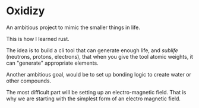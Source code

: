 # Oxidizy

An ambitious project to mimic the smaller things in life.

This is how I learned rust.

The idea is to build a cli tool that can generate enough life, and *sublife* (neutrons, protons, electrons), that when you give the tool atomic weights, it can "generate" appropriate elements.

Another ambitious goal, would be to set up bonding logic to create water or other compounds.

The most difficult part will be setting up an electro-magnetic field. That is why we are starting with the simplest form of an electro magnetic field.
